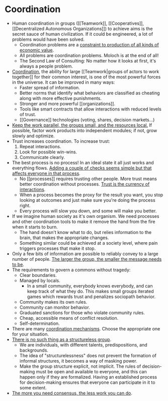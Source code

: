 # Coordination

- Human coordination in groups ([[Teamwork]], [[Cooperatives]], [[Decentralized Autonomous Organizations]]) to achieve aims is the secret sauce of human civilization. If it could be engineered, a lot of problems would have been solved.
  - Coordination problems are a [constraint to production of all kinds of economic value](https://www.lesswrong.com/posts/P6fSj3t4oApQQTB7E/coordination-as-a-scarce-resource).
  - All problems are coordination problems. Moloch is at the end of all!
  - The Second Law of Consulting: No matter how it looks at first, it's always a people problem.
- [Coordination](https://vitalik.ca/general/2020/09/11/coordination.html), the ability for large [[Teamwork|groups of actors to work together]] for their common interest, is one of the most powerful forces in the universe. It can be improved in many ways:
  - Faster spread of information.
  - Better norms that identify what behaviors are classified as cheating along with more effective punishments.
  - Stronger and more powerful [[organizations]].
  - Tools like smart contracts that allow interactions with reduced levels of trust.
  - [[Governance]] technologies (voting, shares, decision markets...)
- [Keep the work parallel, the groups small, and the resources local.](https://codahale.com/work-is-work/) If possible, factor work products into independent modules; if not, grow slowly and optimize.
- Trust increases coordination. To increase trust:
  1. Repeat interactions.
  2. Look for possible win-wins.
  3. Communicate clearly.
- The best process is no process! In an ideal state it all just works and everything flows. [Adding a couple of checks seems simple but that affects everyone in that process](https://news.ycombinator.com/item?id=28710193).
  - No [[processes]] requires trusting other people. More trust means better coordination without processes. [Trust is the currency of interactions](https://youtu.be/-vbPXbm8eTw).
  - When a process becomes the proxy for the result you want, you stop looking at outcomes and just make sure you're doing the process right.
  - Every process will slow you down, and some will make you better.
- If we imagine human society as it's own organism. We need processes and other coordination tools to make it remove the hand from the fire when it starts to burn.
  - The hand doesn't know what to do, but relies information to the brain, that makes the appropriate changes.
  - Something similar could be achieved at a society level, where pain triggers processes that make it stop.
- Only a few bits of information are possible to reliably convey to a large number of people. [The larger the group, the smaller the message needs to be](https://www.lesswrong.com/posts/4ZvJab25tDebB8FGE/you-get-about-five-words).
- The requirements to govern a commons without tragedy:
  - Clear boundaries.
  - Managed by locals.
    - In a small community, everybody knows everybody, and can keep track of what they do. This makes small groups iterated games which rewards trust and penalizes sociopath behavior.
  - Community makes its own rules.
  - Community can monitor behavior.
  - Graduated sanctions for those who violate community rules.
  - Cheap, accessible means of conflict resolution.
  - Self-determination.
- There are many [coordination mechanisms](https://coordinationmechanisms.gitcoin.co/). Choose the appropriate one for your situation.
- [There is no such thing as a structureless group](https://www.jofreeman.com/joreen/tyranny.htm).
  - We are individuals, with different talents, predispositions, and backgrounds.
  - The idea of "structurelessness" does not prevent the formation of informal structures, it becomes a way of masking power.
  - Make the group structure explicit, not implicit. The rules of decision-making must be open and available to everyone, and this can happen only if they are formalized. Having an established process for decision-making ensures that everyone can participate in it to some extent.
- [The more you need consensus, the less work you can do](http://hintjens.com/blog:100).
